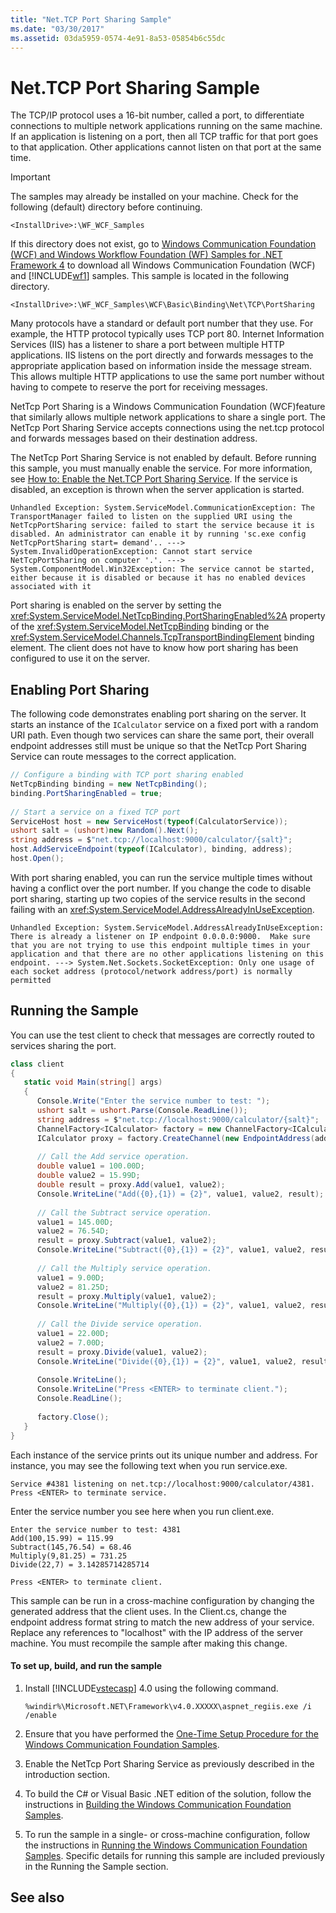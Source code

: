```yaml
---
title: "Net.TCP Port Sharing Sample"
ms.date: "03/30/2017"
ms.assetid: 03da5959-0574-4e91-8a53-05854b6c55dc
---
```

# Net.TCP Port Sharing Sample
The TCP/IP protocol uses a 16-bit number, called a port, to differentiate connections to multiple network applications running on the same machine. If an application is listening on a port, then all TCP traffic for that port goes to that application. Other applications cannot listen on that port at the same time.  
  
> [!IMPORTANT]
>  The samples may already be installed on your machine. Check for the following (default) directory before continuing.  
>   
>  `<InstallDrive>:\WF_WCF_Samples`  
>   
>  If this directory does not exist, go to [Windows Communication Foundation (WCF) and Windows Workflow Foundation (WF) Samples for .NET Framework 4](https://go.microsoft.com/fwlink/?LinkId=150780) to download all Windows Communication Foundation (WCF) and [!INCLUDE[wf1](../../../../includes/wf1-md.md)] samples. This sample is located in the following directory.  
>   
>  `<InstallDrive>:\WF_WCF_Samples\WCF\Basic\Binding\Net\TCP\PortSharing`  
  
 Many protocols have a standard or default port number that they use. For example, the HTTP protocol typically uses TCP port 80. Internet Information Services (IIS) has a listener to share a port between multiple HTTP applications. IIS listens on the port directly and forwards messages to the appropriate application based on information inside the message stream. This allows multiple HTTP applications to use the same port number without having to compete to reserve the port for receiving messages.  
  
 NetTcp Port Sharing is a Windows Communication Foundation (WCF)feature that similarly allows multiple network applications to share a single port. The NetTcp Port Sharing Service accepts connections using the net.tcp protocol and forwards messages based on their destination address.  
  
 The NetTcp Port Sharing Service is not enabled by default. Before running this sample, you must manually enable the service. For more information, see [How to: Enable the Net.TCP Port Sharing Service](../../../../docs/framework/wcf/feature-details/how-to-enable-the-net-tcp-port-sharing-service.md). If the service is disabled, an exception is thrown when the server application is started.  
  
```  
Unhandled Exception: System.ServiceModel.CommunicationException: The TransportManager failed to listen on the supplied URI using the NetTcpPortSharing service: failed to start the service because it is disabled. An administrator can enable it by running 'sc.exe config NetTcpPortSharing start= demand'.. ---> System.InvalidOperationException: Cannot start service NetTcpPortSharing on computer '.'. ---> System.ComponentModel.Win32Exception: The service cannot be started, either because it is disabled or because it has no enabled devices associated with it  
```  
  
 Port sharing is enabled on the server by setting the <xref:System.ServiceModel.NetTcpBinding.PortSharingEnabled%2A> property of the <xref:System.ServiceModel.NetTcpBinding> binding or the <xref:System.ServiceModel.Channels.TcpTransportBindingElement> binding element. The client does not have to know how port sharing has been configured to use it on the server.  
  
## Enabling Port Sharing  
 The following code demonstrates enabling port sharing on the server. It starts an instance of the `ICalculator` service on a fixed port with a random URI path. Even though two services can share the same port, their overall endpoint addresses still must be unique so that the NetTcp Port Sharing Service can route messages to the correct application.  

```csharp
// Configure a binding with TCP port sharing enabled  
NetTcpBinding binding = new NetTcpBinding();  
binding.PortSharingEnabled = true;  
  
// Start a service on a fixed TCP port  
ServiceHost host = new ServiceHost(typeof(CalculatorService));  
ushort salt = (ushort)new Random().Next();  
string address = $"net.tcp://localhost:9000/calculator/{salt}";
host.AddServiceEndpoint(typeof(ICalculator), binding, address);  
host.Open();  
```

 With port sharing enabled, you can run the service multiple times without having a conflict over the port number. If you change the code to disable port sharing, starting up two copies of the service results in the second failing with an <xref:System.ServiceModel.AddressAlreadyInUseException>.  
  
```  
Unhandled Exception: System.ServiceModel.AddressAlreadyInUseException: There is already a listener on IP endpoint 0.0.0.0:9000.  Make sure that you are not trying to use this endpoint multiple times in your application and that there are no other applications listening on this endpoint. ---> System.Net.Sockets.SocketException: Only one usage of each socket address (protocol/network address/port) is normally permitted  
```  
  
## Running the Sample  
 You can use the test client to check that messages are correctly routed to services sharing the port.  

```csharp
class client  
{  
   static void Main(string[] args)  
   {  
      Console.Write("Enter the service number to test: ");  
      ushort salt = ushort.Parse(Console.ReadLine());  
      string address = $"net.tcp://localhost:9000/calculator/{salt}";
      ChannelFactory<ICalculator> factory = new ChannelFactory<ICalculator>(new NetTcpBinding());  
      ICalculator proxy = factory.CreateChannel(new EndpointAddress(address));  
  
      // Call the Add service operation.  
      double value1 = 100.00D;  
      double value2 = 15.99D;  
      double result = proxy.Add(value1, value2);  
      Console.WriteLine("Add({0},{1}) = {2}", value1, value2, result);  
  
      // Call the Subtract service operation.  
      value1 = 145.00D;  
      value2 = 76.54D;  
      result = proxy.Subtract(value1, value2);  
      Console.WriteLine("Subtract({0},{1}) = {2}", value1, value2, result);  
  
      // Call the Multiply service operation.  
      value1 = 9.00D;  
      value2 = 81.25D;  
      result = proxy.Multiply(value1, value2);  
      Console.WriteLine("Multiply({0},{1}) = {2}", value1, value2, result);  
  
      // Call the Divide service operation.  
      value1 = 22.00D;  
      value2 = 7.00D;  
      result = proxy.Divide(value1, value2);  
      Console.WriteLine("Divide({0},{1}) = {2}", value1, value2, result);  
  
      Console.WriteLine();  
      Console.WriteLine("Press <ENTER> to terminate client.");  
      Console.ReadLine();  
  
      factory.Close();  
   }  
}  
```

 Each instance of the service prints out its unique number and address. For instance, you may see the following text when you run service.exe.  
  
```  
Service #4381 listening on net.tcp://localhost:9000/calculator/4381.  
Press <ENTER> to terminate service.  
```  
  
 Enter the service number you see here when you run client.exe.  
  
```  
Enter the service number to test: 4381  
Add(100,15.99) = 115.99  
Subtract(145,76.54) = 68.46  
Multiply(9,81.25) = 731.25  
Divide(22,7) = 3.14285714285714  
  
Press <ENTER> to terminate client.  
```  
  
 This sample can be run in a cross-machine configuration by changing the generated address that the client uses. In the Client.cs, change the endpoint address format string to match the new address of your service. Replace any references to "localhost" with the IP address of the server machine. You must recompile the sample after making this change.  
  
#### To set up, build, and run the sample  
  
1.  Install [!INCLUDE[vstecasp](../../../../includes/vstecasp-md.md)] 4.0 using the following command.  
  
    ```  
    %windir%\Microsoft.NET\Framework\v4.0.XXXXX\aspnet_regiis.exe /i /enable  
    ```  
  
2.  Ensure that you have performed the [One-Time Setup Procedure for the Windows Communication Foundation Samples](../../../../docs/framework/wcf/samples/one-time-setup-procedure-for-the-wcf-samples.md).  
  
3.  Enable the NetTcp Port Sharing Service as previously described in the introduction section.  
  
4.  To build the C# or Visual Basic .NET edition of the solution, follow the instructions in [Building the Windows Communication Foundation Samples](../../../../docs/framework/wcf/samples/building-the-samples.md).  
  
5.  To run the sample in a single- or cross-machine configuration, follow the instructions in [Running the Windows Communication Foundation Samples](../../../../docs/framework/wcf/samples/running-the-samples.md). Specific details for running this sample are included previously in the Running the Sample section.  
  
## See also
